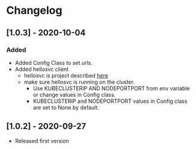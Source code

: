 # Changelog

## [1.0.3] - 2020-10-04

### Added

* Added Config Class to set urls.
* Added hellosvc client
  * hellosvc is project described [here](https://github.com/pppillai/pp-eye) 
  * make sure hellosvc is running on the cluster.
      * Use KUBECLUSTERIP AND NODEPORTPORT from env variable or change values in Config class.
      * KUBECLUSTERIP and NODEPORTPORT values in Config class are set to None by default.
   
  
  
## [1.0.2] - 2020-09-27

- Released first version